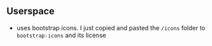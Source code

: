 ## Userspace

- uses bootstrap icons. I just copied and pasted the `/icons` folder to `bootstrap-icons` and its license
